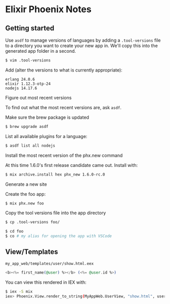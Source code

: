 # Elixir Phoenix Notes

## Getting started

Use `asdf` to manage versions of languages by adding a `.tool-versions` file to a directory you want to create your new app in.  We'll copy this into the generated app folder in a second.

```bash
$ vim .tool-versions
```

Add (alter the versions to what is currently appropriate):

```text
erlang 24.0.6
elixir 1.12.3-otp-24
nodejs 14.17.6
```

Figure out most recent versions

To find out what the most recent versions are, ask `asdf`.

Make sure the brew package is updated

```bash
$ brew upgrade asdf
```

List all available plugins for a language:

```bash
$ asdf list all nodejs
```

Install the most recent version of the phx.new command

At this time 1.6.0's first release candidate came out.  Install with:

```bash
$ mix archive.install hex phx_new 1.6.0-rc.0
```

Generate a new site

Create the foo app:

```bash
$ mix phx.new foo
```

Copy the tool versions file into the app directory

```bash
$ cp .tool-versions foo/
```

```bash
$ cd foo
$ co # my alias for opening the app with VSCode
```

## View/Templates

`my_app_web/templates/user/show.html.eex`

```elixir
<b><%= first_name(@user) %></b> (<%= @user.id %>)
```

You can view this rendered in IEX with:

```bash
$ iex -S mix
iex> Phoenix.View.render_to_string(MyAppWeb.UserView, "show.html", user: MyApp.Accounts.get_user("1"))
```
